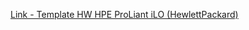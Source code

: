 [Link - Template HW HPE ProLiant iLO (HewlettPackard)](https://github.com/HewlettPackard/zabbix-plugins-hpeilo)
